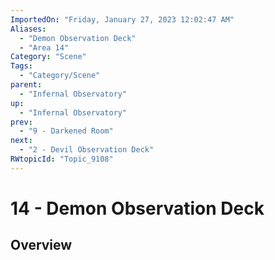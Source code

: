 ```yaml
---
ImportedOn: "Friday, January 27, 2023 12:02:47 AM"
Aliases:
  - "Demon Observation Deck"
  - "Area 14"
Category: "Scene"
Tags:
  - "Category/Scene"
parent:
  - "Infernal Observatory"
up:
  - "Infernal Observatory"
prev:
  - "9 - Darkened Room"
next:
  - "2 - Devil Observation Deck"
RWtopicId: "Topic_9108"
---
```

# 14 - Demon Observation Deck
## Overview
